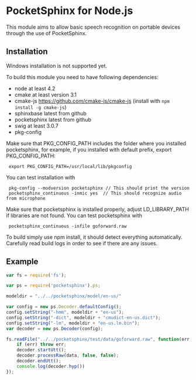 # PocketSphinx for Node.js

This module aims to allow basic speech recognition on portable devices
through the use of PocketSphinx.

## Installation

Windows installation is not supported yet.

To build this module you need to have following dependencies:
  
  * node at least 4.2
  * cmake at least version 3.1
  * cmake-js https://github.com/cmake-js/cmake-js (install with `npm install -g cmake-js`) 
  * sphinxbase latest from github
  * pocketsphinx latest from github
  * swig at least 3.0.7
  * pkg-config

Make sure that PKG_CONFIG_PATH includes the folder where you installed pocketsphinx, for example, if you installed with default prefix, export PKG_CONFIG_PATH:

     export PKG_CONFIG_PATH=/usr/local/lib/pkgconfig

You can test installation with 

     pkg-config --modversion pocketsphinx // This should print the version
     pocketsphinx_continuous -inmic yes  // This should recognize audio from microphone

Make sure that pocketsphinx is installed properly, adjust LD_LIBRARY_PATH if libraries are not found. You can test pocketsphinx with

     pocketsphinx_continuous -infile goforward.raw

To build simply use npm install, it should detect everything automatically. Carefully read
build logs in order to see if there are any issues.

## Example

```javascript
var fs = require('fs');

var ps = require('pocketsphinx').ps;

modeldir = "../../pocketsphinx/model/en-us/"

var config = new ps.Decoder.defaultConfig();
config.setString("-hmm", modeldir + "en-us");
config.setString("-dict", modeldir + "cmudict-en-us.dict");
config.setString("-lm", modeldir + "en-us.lm.bin");
var decoder = new ps.Decoder(config);

fs.readFile("../../pocketsphinx/test/data/goforward.raw", function(err, data) {
    if (err) throw err;
    decoder.startUtt();
    decoder.processRaw(data, false, false);
    decoder.endUtt();
    console.log(decoder.hyp())
});
```
